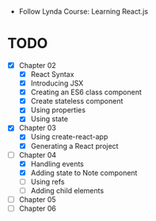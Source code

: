 - Follow Lynda Course: Learning React.js

# TODO
- [x] Chapter 02
  + [x] React Syntax
  + [x] Introducing JSX
  + [x] Creating an ES6 class component
  + [x] Create stateless component
  + [x] Using properties
  + [x] Using state
- [x] Chapter 03
  + [x] Using create-react-app
  + [x] Generating a React project
- [ ] Chapter 04
  + [x] Handling events
  + [x] Adding state to Note component
  + [ ] Using refs
  + [ ] Adding child elements
- [ ] Chapter 05
- [ ] Chapter 06